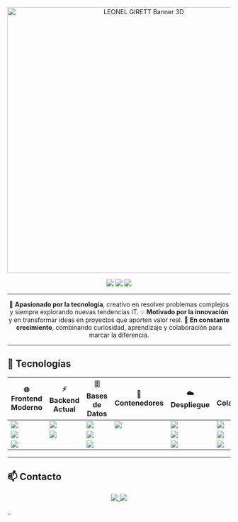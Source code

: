 <p align="center">
  <img src="https://www.textpro.me/create-3d-glossy-metal-text-effect-online-1050.html?text=LEONEL+GIRETT" alt="LEONEL GIRETT Banner 3D" width="600"/>
</p>

<p align="center">
  <img src="https://img.shields.io/badge/Técnico%20en%20Programación-E34F26?style=for-the-badge" />
  <img src="https://img.shields.io/badge/Técnico%20en%20Análisis%20de%20Sistemas-1572B6?style=for-the-badge" />
  <img src="https://img.shields.io/badge/Sysadmin-47A248?style=for-the-badge" />
</p>

---

<p align="center">
🎯 <b>Apasionado por la tecnología</b>, creativo en resolver problemas complejos y siempre explorando nuevas tendencias IT.  
💡 <b>Motivado por la innovación</b> y en transformar ideas en proyectos que aporten valor real.  
🚀 <b>En constante crecimiento</b>, combinando curiosidad, aprendizaje y colaboración para marcar la diferencia.
</p>

---

## 🚀 Tecnologías

| 🌐 Frontend Moderno | ⚡ Backend Actual | 🗄️ Bases de Datos | 🐳 Contenedores | ☁️ Despliegue | 🤝 Colaboración |
|-------------------|----------------|-----------------|---------------|---------------|----------------|
| <img src="https://img.shields.io/badge/HTML5-E34F26?style=for-the-badge&logo=html5&logoColor=white" /> | <img src="https://img.shields.io/badge/Node.js-339933?style=for-the-badge&logo=nodedotjs&logoColor=white" /> | <img src="https://img.shields.io/badge/MySQL-4479A1?style=for-the-badge&logo=mysql&logoColor=white" /> | <img src="https://img.shields.io/badge/Docker-2496ED?style=for-the-badge&logo=docker&logoColor=white" /> | <img src="https://img.shields.io/badge/Render-46A2F1?style=for-the-badge&logo=render&logoColor=white" /> | <img src="https://img.shields.io/badge/Git-F05032?style=for-the-badge&logo=git&logoColor=white" /> |
| <img src="https://img.shields.io/badge/CSS3-1572B6?style=for-the-badge&logo=css3&logoColor=white" /> | <img src="https://img.shields.io/badge/Express-000000?style=for-the-badge&logo=express&logoColor=white" /> | <img src="https://img.shields.io/badge/PostgreSQL-4169E1?style=for-the-badge&logo=postgresql&logoColor=white" /> |  | <img src="https://img.shields.io/badge/AlwaysData-FF9900?style=for-the-badge" /> | <img src="https://img.shields.io/badge/Trello-0079BF?style=for-the-badge&logo=trello&logoColor=white" /> |
| <img src="https://img.shields.io/badge/JavaScript-F7DF1E?style=for-the-badge&logo=javascript&logoColor=black" /> |  | <img src="https://img.shields.io/badge/MongoDB-47A248?style=for-the-badge&logo=mongodb&logoColor=white" /> |  | <img src="https://img.shields.io/badge/Linux-1793D1?style=for-the-badge&logo=linux&logoColor=white" /> | <img src="https://img.shields.io/badge/Slack-4A154B?style=for-the-badge&logo=slack&logoColor=white" /> |

---

## 📫 Contacto

<p align="center">
  <a href="https://www.linkedin.com/in/leonel-girett/">
    <img src="https://img.shields.io/badge/LinkedIn-0A66C2?style=for-the-badge&logo=linkedin&logoColor=white" />
  </a>
  <a href="mailto:leoo9211@hotmail.com">
    <img src="https://img.shields.io/badge/Email-D14836?style=for-the-badge&logo=gmail&logoColor=white" />
  </a>
</p>
..